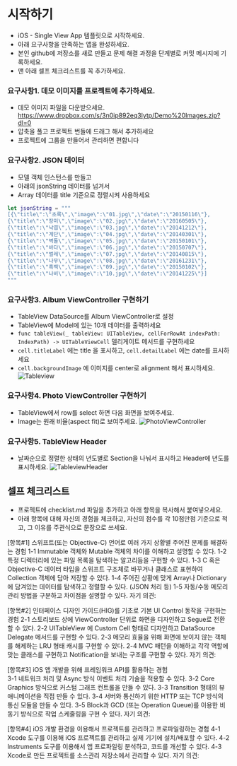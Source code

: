 

# 시작하기
- iOS - Single View App 템플릿으로 시작하세요.
- 아래 요구사항을 만족하는 앱을 완성하세요.
- 본인 github에 저장소를 새로 만들고 문제 해결 과정을 단계별로 커밋 메시지에 기록하세요.
- 맨 아래 셀프 체크리스트를 꼭 추가하세요.

### 요구사항1. 데모 이미지를 프로젝트에 추가하세요.
- 데모 이미지 파일을 다운받으세요.
https://www.dropbox.com/s/3n0ip892eq3lytp/Demo%20Images.zip?dl=0
- 압축을 풀고 프로젝트 번들에 드래그 해서 추가하세요
- 프로젝트에 그룹을 만들어서 관리하면 편합니다

### 요구사항2. JSON 데이터

- 모델 객체 인스턴스를 만들고 
- 아래의 jsonString 데이터를 넘겨서
- Array 데이터를 title 기준으로 정렬시켜 사용하세요

```swift
let jsonString = """
[{\"title\":\"초록\",\"image\":\"01.jpg\",\"date\":\"20150116\"},
{\"title\":\"장미\",\"image\":\"02.jpg\",\"date\":\"20160505\"},
{\"title\":\"낙엽\",\"image\":\"03.jpg\",\"date\":\"20141212\"},
{\"title\":\"계단\",\"image\":\"04.jpg\",\"date\":\"20140301\"},
{\"title\":\"벽돌\",\"image\":\"05.jpg\",\"date\":\"20150101\"},
{\"title\":\"바다\",\"image\":\"06.jpg\",\"date\":\"20150707\"},
{\"title\":\"벌레\",\"image\":\"07.jpg\",\"date\":\"20140815\"},
{\"title\":\"나무\",\"image\":\"08.jpg\",\"date\":\"20161231\"},
{\"title\":\"흑백\",\"image\":\"09.jpg\",\"date\":\"20150102\"},
{\"title\":\"나비\",\"image\":\"10.jpg\",\"date\":\"20141225\"}]
"""
```

### 요구사항3. Album ViewController 구현하기
- TableView DataSource를 Album ViewController로 설정
- TableView에 Model에 있는 10개 데이터를 출력하세요
- `func tableView(_ tableView: UITableView, cellForRowAt indexPath: IndexPath) -> UITableViewCell` 델리게이트 메서드를 구현하세요
- `cell.titleLabel` 에는 title 을 표시하고, `cell.detailLabel` 에는 date를 표시하세요
- `cell.backgroundImage` 에 이미지를 center로 alignment 해서 표시하세요.
![Tableview](http://public.codesquad.kr/jk/tableView-cell.png)

### 요구사항4. Photo ViewController 구현하기
- TableView에서 row를 select 하면 다음 화면을 보여주세요. 
- Image는 원래 비율(aspect fit)로 보여주세요.
![PhotoViewController](http://public.codesquad.kr/jk/photo-ViewController.png)

### 요구사항5. TableView Header
- 날짜순으로 정렬한 상태의 년도별로 Section을 나눠서 표시하고 Header에 년도를 표시하세요.
![TableviewHeader](http://public.codesquad.kr/jk/tableView-header.png)

## 셀프 체크리스트
- 프로젝트에 checklist.md 파일을 추가하고 아래 항목을 복사해서 붙여넣으세요.
- 아래 항목에 대해 자신의 경험을 체크하고, 자신의 점수를 각 10점만점 기준으로 적고, 그 이유를 주관식으로 문장으로 쓰세요.

[항목#1] 스위프트(또는 Objective-C) 언어로 여러 가지 상황별 주어진 문제를 해결하는 경험
1-1 Immutable 객체와 Mutable 객체의 차이를 이해하고 설명할 수 있다.
1-2 특정 디렉터리에 있는 파일 목록을 탐색하는 알고리듬을 구현할 수 있다.
1-3 C 혹은 Objective-C 데이터 타입을 스위프트 구조체로 바꾸거나 클래스로 표현하여 Collection 객체에 담아 저장할 수 있다.
1-4 주어진 상황에 맞게 Array나 Dictionary에 담겨있는 데이터를 탐색하고 정렬할 수 있다. (JSON 처리 등) 
1-5 자동/수동 메모리 관리 방법을 구분하고 차이점을 설명할 수 있다.
자기 의견: 

[항목#2] 인터페이스 디자인 가이드(HIG)를 기초로 기본 UI Control 동작을 구현하는 경험
2-1 스토리보드 상에 ViewController 단위로 화면을 디자인하고 Segue로 전환할 수 있다.
2-2 UITableView 에 Custom Cell 형태로 디자인하고 DataSource Delegate 메서드를 구현할 수 있다.
2-3 메모리 효율을 위해 화면에 보이지 않는 객체를 해제하는 LRU 형태 캐시를 구현할 수 있다.
2-4 MVC 패턴을 이해하고 각각 역할에 맞는 클래스를 구현하고 Notification을 보내는 구조를 구현할 수 있다.
자기 의견: 

[항목#3] iOS 앱 개발을 위해 프레임워크 API를 활용하는 경험  
3-1 네트워크 처리 및 Async 방식 이벤트 처리 기술을 적용할 수 있다. 
3-2 Core Graphics 방식으로 커스텀 그래프 컨트롤을 만들 수 있다. 
3-3 Transition 형태의 뷰 애니메이션을 직접 만들 수 있다. 
3-4 서버와 통신하기 위한 HTTP 또는 TCP 방식의 통신 모듈을 만들 수 있다. 
3-5 Block과 GCD (또는 Operation Queue)를 이용한 비동기 방식으로 작업 스케줄링을 구현 수 있다. 
자기 의견: 

[항목#4] iOS 개발 환경을 이용해서 프로젝트를 관리하고 프로파일링하는 경험
4-1 Xcode 도구를 이용해 iOS 프로젝트를 관리하고 실제 기기에 설치/배포할 수 있다. 
4-2 Instruments 도구를 이용해서 앱 프로파일링 분석하고, 코드를 개선할 수 있다. 
4-3 Xcode로 만든 프로젝트를 소스관리 저장소에서 관리할 수 있다.
자기 의견: 